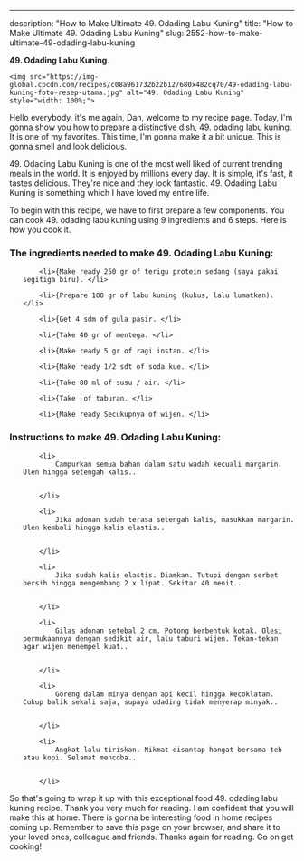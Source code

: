 ---
description: "How to Make Ultimate 49. Odading Labu Kuning"
title: "How to Make Ultimate 49. Odading Labu Kuning"
slug: 2552-how-to-make-ultimate-49-odading-labu-kuning

<p>
	<strong>49. Odading Labu Kuning</strong>. 
	
</p>
<p>
	
	<img src="https://img-global.cpcdn.com/recipes/c08a961732b22b12/680x482cq70/49-odading-labu-kuning-foto-resep-utama.jpg" alt="49. Odading Labu Kuning" style="width: 100%;">
	
	
</p>
<p>
	Hello everybody, it's me again, Dan, welcome to my recipe page. Today, I'm gonna show you how to prepare a distinctive dish, 49. odading labu kuning. It is one of my favorites. This time, I'm gonna make it a bit unique. This is gonna smell and look delicious.
</p>
	
<p>
	49. Odading Labu Kuning is one of the most well liked of current trending meals in the world. It is enjoyed by millions every day. It is simple, it's fast, it tastes delicious. They're nice and they look fantastic. 49. Odading Labu Kuning is something which I have loved my entire life.
</p>
<p>
	
</p>

<p>
To begin with this recipe, we have to first prepare a few components. You can cook 49. odading labu kuning using 9 ingredients and 6 steps. Here is how you cook it.
</p>

<h3>The ingredients needed to make 49. Odading Labu Kuning:</h3>

<ol>
	
		<li>{Make ready 250 gr of terigu protein sedang (saya pakai segitiga biru). </li>
	
		<li>{Prepare 100 gr of labu kuning (kukus, lalu lumatkan). </li>
	
		<li>{Get 4 sdm of gula pasir. </li>
	
		<li>{Take 40 gr of mentega. </li>
	
		<li>{Make ready 5 gr of ragi instan. </li>
	
		<li>{Make ready 1/2 sdt of soda kue. </li>
	
		<li>{Take 80 ml of susu / air. </li>
	
		<li>{Take  of taburan. </li>
	
		<li>{Make ready Secukupnya of wijen. </li>
	
</ol>
<p>
	
</p>

<h3>Instructions to make 49. Odading Labu Kuning:</h3>

<ol>
	
		<li>
			Campurkan semua bahan dalam satu wadah kecuali margarin. Ulen hingga setengah kalis..
			
			
		</li>
	
		<li>
			Jika adonan sudah terasa setengah kalis, masukkan margarin. Ulen kembali hingga kalis elastis..
			
			
		</li>
	
		<li>
			Jika sudah kalis elastis. Diamkan. Tutupi dengan serbet bersih hingga mengembang 2 x lipat. Sekitar 40 menit..
			
			
		</li>
	
		<li>
			Gilas adonan setebal 2 cm. Potong berbentuk kotak. Olesi permukaannya dengan sedikit air, lalu taburi wijen. Tekan-tekan agar wijen menempel kuat..
			
			
		</li>
	
		<li>
			Goreng dalam minya dengan api kecil hingga kecoklatan. Cukup balik sekali saja, supaya odading tidak menyerap minyak..
			
			
		</li>
	
		<li>
			Angkat lalu tiriskan. Nikmat disantap hangat bersama teh atau kopi. Selamat mencoba..
			
			
		</li>
	
</ol>

<p>
	
</p>

<p>
	So that's going to wrap it up with this exceptional food 49. odading labu kuning recipe. Thank you very much for reading. I am confident that you will make this at home. There is gonna be interesting food in home recipes coming up. Remember to save this page on your browser, and share it to your loved ones, colleague and friends. Thanks again for reading. Go on get cooking!
</p>
